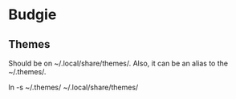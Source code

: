 
# Budgie
## Themes
Should be on ~/.local/share/themes/. Also, it can be an alias to the ~/.themes/.  

ln -s ~/.themes/ ~/.local/share/themes/


